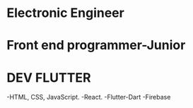 # Electronic Engineer
# Front end programmer-Junior
# DEV FLUTTER
  -HTML, CSS, JavaScript.
  -React.
  -Flutter-Dart
  -Firebase

